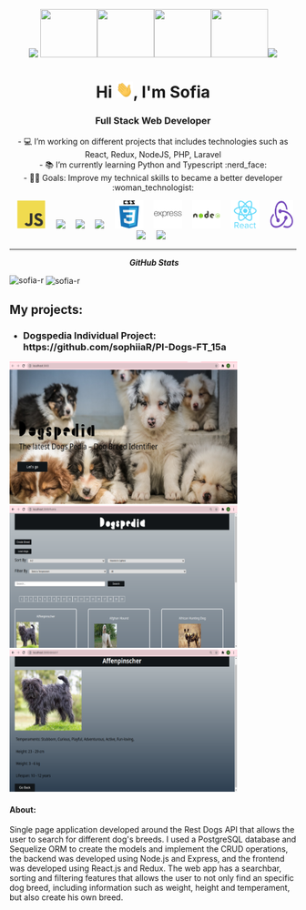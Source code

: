 <p align="center">
  <a href="#" ><img src="https://media.giphy.com/media/10Bb1Bq7BMi9Co/giphy.gif" width="100"/></a>
  <a href="#" ><img src="https://media.giphy.com/media/10Bb1Bq7BMi9Co/giphy.gif" width="100" height="85 /></a>
  <a href="#" ><img src="https://media.giphy.com/media/10Bb1Bq7BMi9Co/giphy.gif" width="100" height="85 /></a>
  <a href="#" ><img src="https://media.giphy.com/media/10Bb1Bq7BMi9Co/giphy.gif" width="100" height="85 /></a>
  <a href="#" ><img src="https://media.giphy.com/media/10Bb1Bq7BMi9Co/giphy.gif" width="100" height="85 /></a>
  <a href="#" ><img src="https://media.giphy.com/media/10Bb1Bq7BMi9Co/giphy.gif" width="100" /></a>
</p>


<h1 align="center">Hi <img src="https://raw.githubusercontent.com/ABSphreak/ABSphreak/master/gifs/Hi.gif" width="30px">, I'm Sofia </h1>
<h3 align="center">Full Stack Web Developer</h3>

<p align="center">
- 💻 I’m working on different projects that includes technologies such as React, Redux, NodeJS, PHP, Laravel </br>
- 📚 I’m currently learning Python and Typescript :nerd_face: </br>
- 💪🏼 Goals: Improve my technical skills to became a better developer :woman_technologist:</br>
</p>





 
 <p align="center"> 
  <code> <img height="50" src="https://raw.githubusercontent.com/devicons/devicon/master/icons/javascript/javascript-original.svg"> </code>
  <code> <img height="50" src="https://img.icons8.com/color/48/000000/git.png"> </code>
  <code> <img height="50" src="https://1000logos.net/wp-content/uploads/2020/08/SQLite-Logo.png"> </code>
  <code> <img height="50" src="https://img.icons8.com/color/48/000000/postgreesql.png"> </code>
  <code> <img height="50" src="https://raw.githubusercontent.com/devicons/devicon/master/icons/css3/css3-original-wordmark.svg"> </code>
  <code> <img height="50" src="https://raw.githubusercontent.com/devicons/devicon/master/icons/express/express-original-wordmark.svg"> </code>
  <code> <img height="50" src="https://raw.githubusercontent.com/devicons/devicon/master/icons/nodejs/nodejs-original-wordmark.svg"> </code>
  <code> <img height="50" src="https://raw.githubusercontent.com/devicons/devicon/master/icons/react/react-original-wordmark.svg"> </code>
  <code> <img src="https://raw.githubusercontent.com/devicons/devicon/master/icons/redux/redux-original.svg" alt="redux" width="40" height="50"/> </code>
  <code> <img height="50" src="https://https://www.pngall.com/php-logo-png"> </code>
  <code> <img height="50" src="https://digital-pineapple.com.mx/wp-content/uploads/2020/09/laravellogo-e1601321272130.png"> </code>
 </p>
  <hr>
  <p align="center">
&nbsp;<i><b>GitHub Stats</b></i></p>
<p><img align="left" src="https://github-readme-stats.vercel.app/api/top-langs?username=sophiiaR&hide=css,html&show_icons=true&locale=en&layout=compact&theme=radical" alt="sofia-r" /></p>

<p>&nbsp;<img align="center" src="https://github-readme-stats.vercel.app/api?username=sophiiaR&show_icons=true&locale=en&theme=radical" alt="sofia-r" width="410" /></p>

<h2>My projects:</h2> 
 
 - <h3> Dogspedia Individual Project: https://github.com/sophiiaR/PI-Dogs-FT_15a </h3>
<p>
  <a><img height="250" width="400" src="https://github.com/sophiiaR/sophiiaR/blob/main/pics/dog1.png"></a>
  <a><img height="250" width="400" src="https://github.com/sophiiaR/sophiiaR/blob/main/pics/dog2.png"></a>
  <a><img height="250" width="400" src="https://github.com/sophiiaR/sophiiaR/blob/main/pics/dog3.png"></a>
</p>
  <h4>About:</h4>
<p>Single page application developed around the Rest Dogs API that allows the user to search for different dog's breeds. 
I used a PostgreSQL database and Sequelize ORM to create the models and implement the CRUD operations, the backend was developed using Node.js and Express, and the frontend was developed using React.js and Redux. The web app has a searchbar, sorting and filtering features that allows the user to not only find an specific dog breed, including information such as weight, height and temperament, but also create his own breed.</p>
